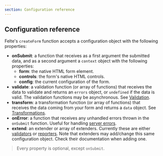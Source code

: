 ```yaml
---
section: Configuration reference
---
```


## Configuration reference

Felte's `createForm` function accepts a configuration object with the following properties:

- **onSubmit**: a function that receives as a first argument the submitted data, and as a second argument a `context` object with the following properties:
  - **form**: the native HTML form element.
  - **controls**: the form's native HTML controls.
  - **config**: the current configuration of the form.
- **validate**: a validation function (or array of functions) that receives the data to validate and returns an `errors` object, or `undefined` if the data is valid. The validation functions may be asynchronous. See [Validation](/docs/svelte/validation).
- **transform**: a transformation function (or array of functions) that receives the data coming from your form and returns a `data` object. See [Transformations](/docs/svelte/transformations).
- **onError**: a function that receives any unhandled errors thrown in the `onSubmit` function. Useful for handling [server errors](/docs/svelte/validation#server-errors).
- **extend**: an extender or array of extenders. Currently these are either [validators](/docs/svelte/validators) or [reporters](/docs/svelte/reporters). Note that extenders may add/change this same configuration object. Check their documentation when adding one.

> Every property is optional, except `onSubmit`.
